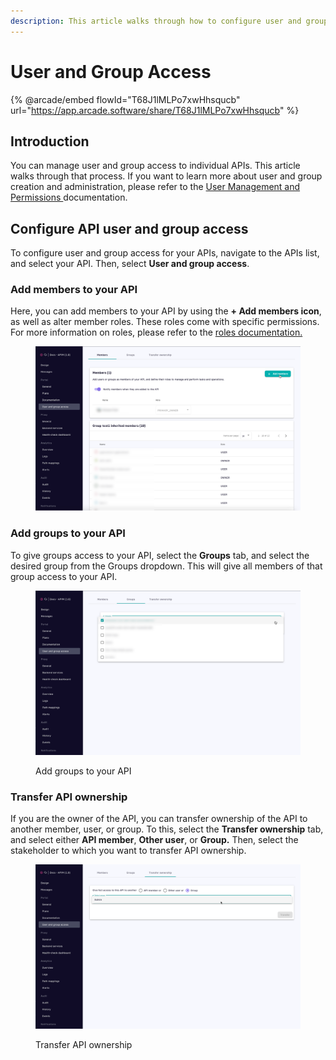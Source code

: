 ```yaml
---
description: This article walks through how to configure user and group access to your APIs
---
```


# User and Group Access

{% @arcade/embed flowId="T68J1lMLPo7xwHhsqucb" url="https://app.arcade.software/share/T68J1lMLPo7xwHhsqucb" %}

## Introduction

You can manage user and group access to individual APIs. This article walks through that process. If you want to learn more about user and group creation and administration, please refer to the [User Management and Permissions ](../../administration/user-management-and-permissions.md)documentation.

## Configure API user and group access

To configure user and group access for your APIs, navigate to the APIs list, and select your API. Then, select **User and group access**.

### Add members to your API

Here, you can add members to your API by using the **+ Add members icon**, as well as alter member roles. These roles come with specific permissions. For more information on roles, please refer to the [roles documentation.](../../administration/user-management-and-permissions.md#roles)

<figure><img src="../../../.gitbook/assets/image (41).png" alt=""><figcaption></figcaption></figure>

### Add groups to your API

To give groups access to your API, select the **Groups** tab, and select the desired group from the Groups dropdown. This will give all members of that group access to your API.

<figure><img src="../../../.gitbook/assets/Add groups.png" alt=""><figcaption><p>Add groups to your API</p></figcaption></figure>

### Transfer API ownership

If you are the owner of the API, you can transfer ownership of the API to another member, user, or group. To this, select the **Transfer ownership** tab, and select either **API member**, **Other user**, or **Group.** Then, select the stakeholder to which you want to transfer API ownership.

<figure><img src="../../../../4.0/.gitbook/assets/Transfer ownership.png" alt=""><figcaption><p>Transfer API ownership</p></figcaption></figure>
